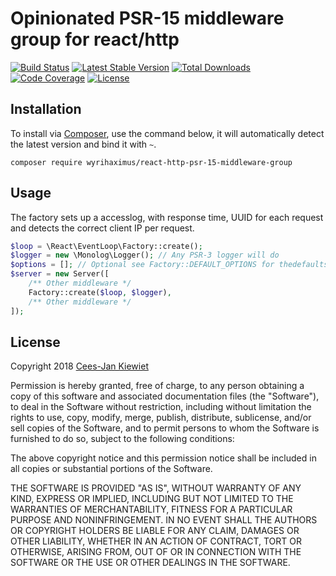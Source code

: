 # Opinionated PSR-15 middleware group for react/http

[![Build Status](https://travis-ci.org/WyriHaximus/reactphp-http-psr-15-middleware-group.png)](https://travis-ci.org/WyriHaximus/reactphp-http-psr-15-middleware-group)
[![Latest Stable Version](https://poser.pugx.org/WyriHaximus/react-http-psr-15-middleware-group/v/stable.png)](https://packagist.org/packages/WyriHaximus/react-http-psr-15-middleware-group)
[![Total Downloads](https://poser.pugx.org/WyriHaximus/react-http-psr-15-middleware-group/downloads.png)](https://packagist.org/packages/WyriHaximus/react-http-psr-15-middleware-group)
[![Code Coverage](https://scrutinizer-ci.com/g/WyriHaximus/reactphp-http-psr-15-middleware-group/badges/coverage.png?b=master)](https://scrutinizer-ci.com/g/WyriHaximus/reactphp-http-psr-15-middleware-group/?branch=master)
[![License](https://poser.pugx.org/wyrihaximus/react-http-psr-15-middleware-group/license.png)](https://packagist.org/packages/wyrihaximus/react-http-psr-15-middleware-group)

## Installation ##

To install via [Composer](http://getcomposer.org/), use the command below, it will automatically detect the latest version and bind it with `~`.

```
composer require wyrihaximus/react-http-psr-15-middleware-group 
```

## Usage ##

The factory sets up a accesslog, with response time, UUID for each 
request and detects the correct client IP per request.

```php
$loop = \React\EventLoop\Factory::create(); 
$logger = new \Monolog\Logger(); // Any PSR-3 logger will do
$options = []; // Optional see Factory::DEFAULT_OPTIONS for thedefaults
$server = new Server([
    /** Other middleware */
    Factory::create($loop, $logger),
    /** Other middleware */
]);
```


## License ##

Copyright 2018 [Cees-Jan Kiewiet](http://wyrihaximus.net/)

Permission is hereby granted, free of charge, to any person
obtaining a copy of this software and associated documentation
files (the "Software"), to deal in the Software without
restriction, including without limitation the rights to use,
copy, modify, merge, publish, distribute, sublicense, and/or sell
copies of the Software, and to permit persons to whom the
Software is furnished to do so, subject to the following
conditions:

The above copyright notice and this permission notice shall be
included in all copies or substantial portions of the Software.

THE SOFTWARE IS PROVIDED "AS IS", WITHOUT WARRANTY OF ANY KIND,
EXPRESS OR IMPLIED, INCLUDING BUT NOT LIMITED TO THE WARRANTIES
OF MERCHANTABILITY, FITNESS FOR A PARTICULAR PURPOSE AND
NONINFRINGEMENT. IN NO EVENT SHALL THE AUTHORS OR COPYRIGHT
HOLDERS BE LIABLE FOR ANY CLAIM, DAMAGES OR OTHER LIABILITY,
WHETHER IN AN ACTION OF CONTRACT, TORT OR OTHERWISE, ARISING
FROM, OUT OF OR IN CONNECTION WITH THE SOFTWARE OR THE USE OR
OTHER DEALINGS IN THE SOFTWARE.
